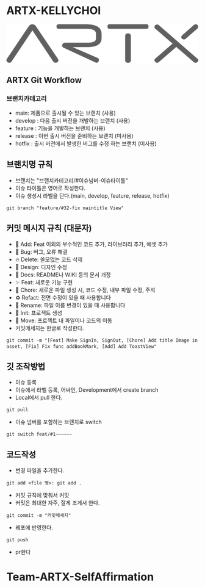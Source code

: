 # ARTX-KELLYCHOI
![ex_screenshot](./img/artx_logo_gray.svg)
## ARTX Git Workflow
### 브랜치카테고리
- main: 제품으로 출시될 수 있는 브랜치 (사용)
- develop : 다음 출시 버전을 개발하는 브랜치 (사용)
- feature : 기능을 개발하는 브랜치 (사용)
- release : 이번 출시 버전을 준비하는 브랜치 (미사용)
- hotfix : 출시 버전에서 발생한 버그를 수정 하는 브랜치 (미사용)

## 브랜치명 규칙
- 브랜치는 "브랜치카테고리/#이슈넘버-이슈타이틀"
- 이슈 타이틀은 영어로 작성한다.
- 이슈 생성시 라벨을 단다.(main, develop, feature, release, hotfix)
```shell
git branch "feature/#32-fix maintitle View"
```

## 커밋 메시지 규칙 (대문자)
- 🍱 Add: Feat 이외의 부수적인 코드 추가, 라이브러리 추가, 에셋 추가
- 🐛 Bug: 버그, 오류 해결
- 🔥 Delete: 쓸모없는 코드 삭제
- 🎨 Design: 디자인 수정
- 📝 Docs: README나 WIKI 등의 문서 개정
- ✨ Feat: 새로운 기능 구현
- 🔨 Chore: 새로운 파일 생성 시, 코드 수정, 내부 파일 수정, 주석
- ♻️ Refact: 전면 수정이 있을 때 사용합니다
- 💬 Rename: 파일 이름 변경이 있을 때 사용합니다
- 🎉 Init: 프로젝트 생성
- 🚚 Move: 프로젝트 내 파일이나 코드의 이동
- 커밋메세지는 한글로 작성한다.
```shell
git commit -m "[Feat] Make SignIn, SignOut, [Chore] Add title Image in asset, [Fix] Fix func addBookMark, [Add] Add ToastView"
```

## 깃 조작방법
- 이슈 등록
- 이슈에서 라벨 등록, 어싸인, Development에서 create branch
- Local에서 pull 한다.
```shell
git pull
```
- 이슈 넘버를 포함하는 브랜치로 switch
```shell
git switch feat/#1~~~~~~
```
## 코드작성
- 변경 파일을 추가한다.
```shell
git add <file 명>: git add .
```
- 커밋 규칙에 맞춰서 커밋
- 커밋은 최대한 자주, 잘게 조게서 한다.
```shell
git commit -m "커밋메세지"
```
- 레포에 반영한다.
```shell
git push
```
- pr한다
# Team-ARTX-SelfAffirmation
